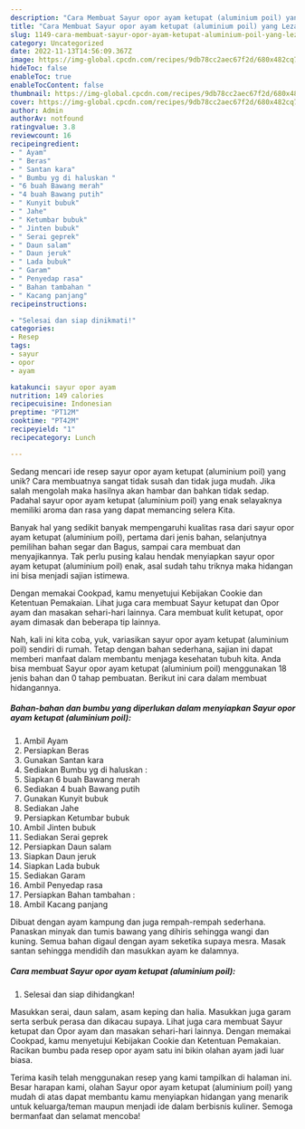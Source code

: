 ```yaml
---
description: "Cara Membuat Sayur opor ayam ketupat (aluminium poil) yang Lezat"
title: "Cara Membuat Sayur opor ayam ketupat (aluminium poil) yang Lezat"
slug: 1149-cara-membuat-sayur-opor-ayam-ketupat-aluminium-poil-yang-lezat
category: Uncategorized
date: 2022-11-13T14:56:09.367Z
image: https://img-global.cpcdn.com/recipes/9db78cc2aec67f2d/680x482cq70/sayur-opor-ayam-ketupat-aluminium-poil-foto-resep-utama.jpg
hideToc: false
enableToc: true
enableTocContent: false
thumbnail: https://img-global.cpcdn.com/recipes/9db78cc2aec67f2d/680x482cq70/sayur-opor-ayam-ketupat-aluminium-poil-foto-resep-utama.jpg
cover: https://img-global.cpcdn.com/recipes/9db78cc2aec67f2d/680x482cq70/sayur-opor-ayam-ketupat-aluminium-poil-foto-resep-utama.jpg
author: Admin
authorAv: notfound
ratingvalue: 3.8
reviewcount: 16
recipeingredient:
- " Ayam"
- " Beras"
- " Santan kara"
- " Bumbu yg di haluskan "
- "6 buah Bawang merah"
- "4 buah Bawang putih"
- " Kunyit bubuk"
- " Jahe"
- " Ketumbar bubuk"
- " Jinten bubuk"
- " Serai geprek"
- " Daun salam"
- " Daun jeruk"
- " Lada bubuk"
- " Garam"
- " Penyedap rasa"
- " Bahan tambahan "
- " Kacang panjang"
recipeinstructions:

- "Selesai dan siap dinikmati!"
categories:
- Resep
tags:
- sayur
- opor
- ayam

katakunci: sayur opor ayam 
nutrition: 149 calories
recipecuisine: Indonesian
preptime: "PT12M"
cooktime: "PT42M"
recipeyield: "1"
recipecategory: Lunch

---
```





Sedang mencari ide resep sayur opor ayam ketupat (aluminium poil) yang unik? Cara membuatnya sangat tidak susah dan tidak juga mudah. Jika salah mengolah maka hasilnya akan hambar dan bahkan tidak sedap. Padahal sayur opor ayam ketupat (aluminium poil) yang enak selayaknya memiliki aroma dan rasa yang dapat memancing selera Kita.





Banyak hal yang sedikit banyak mempengaruhi kualitas rasa dari sayur opor ayam ketupat (aluminium poil), pertama dari jenis bahan, selanjutnya pemilihan bahan segar dan Bagus, sampai cara membuat dan menyajikannya. Tak perlu pusing kalau hendak menyiapkan sayur opor ayam ketupat (aluminium poil) enak,      asal sudah tahu triknya maka hidangan ini bisa menjadi sajian istimewa.














Dengan memakai Cookpad, kamu menyetujui Kebijakan Cookie dan Ketentuan Pemakaian. Lihat juga cara membuat Sayur ketupat dan Opor ayam dan masakan sehari-hari lainnya. Cara membuat kulit ketupat, opor ayam dimasak dan beberapa tip lainnya.






Nah, kali ini kita coba, yuk, variasikan sayur opor ayam ketupat (aluminium poil) sendiri di rumah. Tetap dengan bahan sederhana, sajian ini dapat memberi manfaat dalam membantu menjaga kesehatan tubuh kita. Anda bisa membuat Sayur opor ayam ketupat (aluminium poil) menggunakan 18 jenis bahan dan 0 tahap pembuatan. Berikut ini cara dalam membuat hidangannya.

<!--inarticleads1-->

##### Bahan-bahan dan bumbu yang diperlukan dalam menyiapkan Sayur opor ayam ketupat (aluminium poil):

1. Ambil  Ayam
1. Persiapkan  Beras
1. Gunakan  Santan kara
1. Sediakan  Bumbu yg di haluskan :
1. Siapkan 6 buah Bawang merah
1. Sediakan 4 buah Bawang putih
1. Gunakan  Kunyit bubuk
1. Sediakan  Jahe
1. Persiapkan  Ketumbar bubuk
1. Ambil  Jinten bubuk
1. Sediakan  Serai geprek
1. Persiapkan  Daun salam
1. Siapkan  Daun jeruk
1. Siapkan  Lada bubuk
1. Sediakan  Garam
1. Ambil  Penyedap rasa
1. Persiapkan  Bahan tambahan :
1. Ambil  Kacang panjang


Dibuat dengan ayam kampung dan juga rempah-rempah sederhana. Panaskan minyak dan tumis bawang yang dihiris sehingga wangi dan kuning. Semua bahan digaul dengan ayam seketika supaya mesra. Masak santan sehingga mendidih dan masukkan ayam ke dalamnya. 

<!--inarticleads2-->

##### Cara membuat Sayur opor ayam ketupat (aluminium poil):


1. Selesai dan siap dihidangkan!

Masukkan serai, daun salam, asam keping dan halia. Masukkan juga garam serta serbuk perasa dan dikacau supaya. Lihat juga cara membuat Sayur ketupat dan Opor ayam dan masakan sehari-hari lainnya. Dengan memakai Cookpad, kamu menyetujui Kebijakan Cookie dan Ketentuan Pemakaian. Racikan bumbu pada resep opor ayam satu ini bikin olahan ayam jadi luar biasa. 

Terima kasih telah menggunakan resep yang kami tampilkan di halaman ini. Besar harapan kami, olahan Sayur opor ayam ketupat (aluminium poil) yang mudah di atas dapat membantu kamu menyiapkan hidangan yang menarik untuk keluarga/teman maupun menjadi ide dalam berbisnis kuliner. Semoga bermanfaat dan selamat mencoba!
